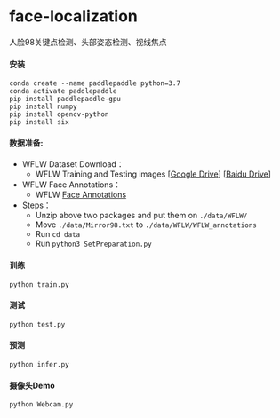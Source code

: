 # face-localization
人脸98关键点检测、头部姿态检测、视线焦点


#### 安装

```
conda create --name paddlepaddle python=3.7
conda activate paddlepaddle
pip install paddlepaddle-gpu
pip install numpy
pip install opencv-python
pip install six
```

#### 数据准备:
- WFLW Dataset Download：
  - WFLW Training and Testing images [[Google Drive](https://drive.google.com/file/d/1hzBd48JIdWTJSsATBEB_eFVvPL1bx6UC/view?usp=sharing)] [[Baidu Drive](https://pan.baidu.com/s/1paoOpusuyafHY154lqXYrA)]
- WFLW Face Annotations：
  - WFLW [Face Annotations](https://wywu.github.io/projects/LAB/support/WFLW_annotations.tar.gz)
- Steps：
  - Unzip above two packages and put them on `./data/WFLW/`
  - Move `./data/Mirror98.txt` to `./data/WFLW/WFLW_annotations`
  - Run `cd data`
  - Run `python3 SetPreparation.py`

#### 训练

```
python train.py
```

#### 测试

```
python test.py
```

#### 预测

```
python infer.py
```

#### 摄像头Demo

```
python Webcam.py
```

